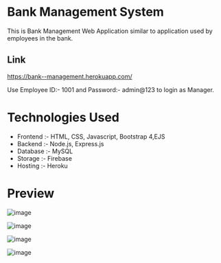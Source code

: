 # Bank Management System
This is Bank Management Web Application similar to application used by employees in the bank.
## Link
https://bank--management.herokuapp.com/

Use Employee ID:- 1001 and Password:- admin@123 to login as Manager.

# Technologies Used
* Frontend :- HTML, CSS, Javascript, Bootstrap 4,EJS
* Backend :- Node.js, Express.js
* Database :- MySQL
* Storage :- Firebase
* Hosting :- Heroku


# Preview
![image](https://i.ibb.co/4STBy1Q/Screenshot-128.png)


![image](https://i.ibb.co/M56nVyN/Screenshot-163.png)


![image](https://i.ibb.co/mX7mNzj/Screenshot-164.png)


![image](https://i.ibb.co/s5G0drv/Screenshot-165.png)

